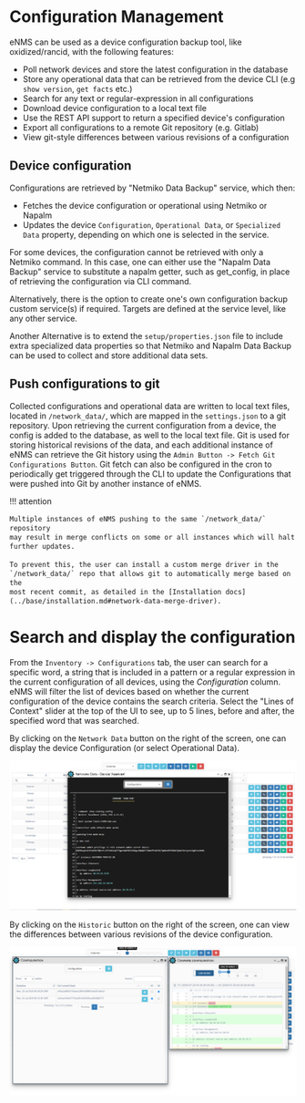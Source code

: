 # Configuration Management

eNMS can be used as a device configuration backup tool, like oxidized/rancid, with the following features:

-   Poll network devices and store the latest configuration in the
    database
-   Store any operational data that can be retrieved from the device
    CLI (e.g `show version`, `get facts` etc.)
-   Search for any text or regular-expression in all configurations
-   Download device configuration to a local text file
-   Use the REST API support to return a specified device's
    configuration
-   Export all configurations to a remote Git repository (e.g. Gitlab)
-   View git-style differences between various revisions of a
    configuration

## Device configuration

Configurations are retrieved by "Netmiko Data Backup" service, which then:

- Fetches the device configuration or operational using Netmiko or Napalm 
- Updates the device `Configuration`, `Operational Data`, or `Specialized
  Data` property, depending on which one is selected in the service.

For some devices, the configuration cannot be retrieved with only a
Netmiko command. In this case, one can either use the "Napalm Data
Backup" service to substitute a napalm getter, such as get_config, in
place of retrieving the configuration via CLI command. 

Alternatively, there is the option to create one's own configuration backup 
custom service(s) if required. Targets are defined at the service level, like
any other service.

Another Alternative is to extend the `setup/properties.json` file to include
extra specialized data properties so that Netmiko and Napalm Data Backup can
be used to collect and store additional data sets.

## Push configurations to git

Collected configurations and operational data are written to local text files,
located in `/network_data/`, which are mapped in the `settings.json` to a git
repository. Upon retrieving the current configuration from a device, the
config is added to the database, as well to the local text file. Git is
used for storing historical revisions of the data, and each additional
instance of eNMS can retrieve the Git history using the
`Admin Button -> Fetch Git Configurations Button`. Git fetch can also be
configured in the cron to periodically get triggered through the CLI to
update the Configurations that were pushed into Git by another instance
of eNMS.

!!! attention

    Multiple instances of eNMS pushing to the same `/network_data/` repository
    may result in merge conflicts on some or all instances which will halt
    further updates. 

    To prevent this, the user can install a custom merge driver in the
    `/network_data/` repo that allows git to automatically merge based on the
    most recent commit, as detailed in the [Installation docs](../base/installation.md#network-data-merge-driver).

# Search and display the configuration

From the `Inventory -> Configurations` tab, the user can search for a specific 
word, a string that is included in a pattern or a regular expression in 
the current configuration of all devices, using the *Configuration*
column. eNMS will filter the list of devices based on whether the
current configuration of the device contains the search criteria. Select
the "Lines of Context" slider at the top of the UI to see, up to 5
lines, before and after, the specified word that was searched.

By clicking on the `Network Data` button on the right of the screen, one
can display the device Configuration (or select Operational Data).

![Configuration Search.](../_static/base/configuration_search.png)

By clicking on the `Historic` button on the right of the screen, one can
view the differences between various revisions of the device
configuration.

![Configuration Comparison.](../_static/base/configuration_history.png)
